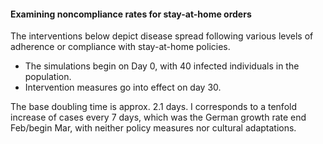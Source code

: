 #### Examining noncompliance rates for stay-at-home orders

The interventions below depict disease spread following various levels of adherence or compliance with stay-at-home policies.

- The simulations begin on Day 0, with 40 infected individuals in the population.
- Intervention measures go into effect on day 30.

The base doubling time is approx. 2.1 days. I corresponds to a tenfold increase of cases every 7 days, which was the German growth rate end Feb/begin Mar, with neither
policy measures nor cultural adaptations.  
